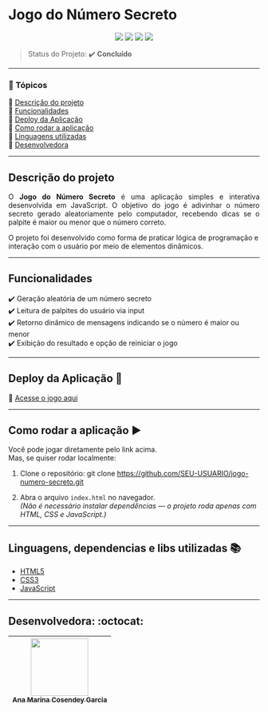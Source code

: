 <h1> Jogo do Número Secreto</h1> 

<p align="center">
  <img src="https://img.shields.io/badge/HTML-ESTRUTURA-orange?style=for-the-badge&logo=html5&logoColor=white"/>
  <img src="https://img.shields.io/badge/CSS-ESTILO-blue?style=for-the-badge&logo=css3&logoColor=white"/>
  <img src="https://img.shields.io/badge/JavaScript-LÓGICA-yellow?style=for-the-badge&logo=javascript&logoColor=black"/>
  <img src="https://img.shields.io/badge/Vercel-DEPLOY-black?style=for-the-badge&logo=vercel&logoColor=white"/>
</p>

> Status do Projeto: :heavy_check_mark: **Concluído**

---

### 📘 Tópicos 

:small_blue_diamond: [Descrição do projeto](#descrição-do-projeto)  
:small_blue_diamond: [Funcionalidades](#funcionalidades)  
:small_blue_diamond: [Deploy da Aplicação](#deploy-da-aplicação-dash)  
:small_blue_diamond: [Como rodar a aplicação](#como-rodar-a-aplicação-arrow_forward)  
:small_blue_diamond: [Linguagens utilizadas](#linguagens-dependencias-e-libs-utilizadas-books)  
:small_blue_diamond: [Desenvolvedora](#desenvolvedora-octocat)  

---

##  Descrição do projeto 

<p align="justify">
O <b>Jogo do Número Secreto</b> é uma aplicação simples e interativa desenvolvida em JavaScript.  
O objetivo do jogo é adivinhar o número secreto gerado aleatoriamente pelo computador, recebendo dicas se o palpite é maior ou menor que o número correto.  

O projeto foi desenvolvido como forma de praticar lógica de programação e interação com o usuário por meio de elementos dinâmicos.
</p>

---

##  Funcionalidades

:heavy_check_mark: Geração aleatória de um número secreto  
:heavy_check_mark: Leitura de palpites do usuário via input  
:heavy_check_mark: Retorno dinâmico de mensagens indicando se o número é maior ou menor  
:heavy_check_mark: Exibição do resultado e opção de reiniciar o jogo  

---

##  Deploy da Aplicação :dash:

🔗 [Acesse o jogo aqui](https://jogo-numero-secreto-amber-ten-93.vercel.app/)

---

##  Como rodar a aplicação :arrow_forward:

Você pode jogar diretamente pelo link acima.  
Mas, se quiser rodar localmente:

1. Clone o repositório:
   git clone https://github.com/SEU-USUARIO/jogo-numero-secreto.git

2. Abra o arquivo `index.html` no navegador.  
*(Não é necessário instalar dependências — o projeto roda apenas com HTML, CSS e JavaScript.)*

---

##  Linguagens, dependencias e libs utilizadas :books:

- [HTML5](https://developer.mozilla.org/pt-BR/docs/Web/HTML)
- [CSS3](https://developer.mozilla.org/pt-BR/docs/Web/CSS)
- [JavaScript](https://developer.mozilla.org/pt-BR/docs/Web/JavaScript)

---

##  Desenvolvedora: :octocat:

| [<img src="https://avatars.githubusercontent.com/u/167926376?v=4" width=115><br><sub>Ana Marina Cosendey Garcia</sub>](https://github.com/AnaCosendey) |
| :---: |

